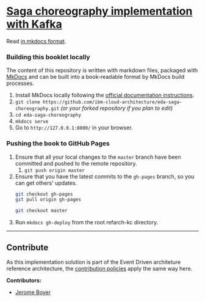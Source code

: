 # [Saga choreography implementation with Kafka](https://ibm-cloud-architecture.github.io/eda-saga-choreography)


Read [in mkdocs format](https://ibm-cloud-architecture.github.io/eda-saga-choreography).


### Building this booklet locally

The content of this repository is written with markdown files, packaged with [MkDocs](https://www.mkdocs.org/) and can be built into a book-readable format by MkDocs build processes.

1. Install MkDocs locally following the [official documentation instructions](https://www.mkdocs.org/#installation).
2. `git clone https://github.com/ibm-cloud-architecture/eda-saga-choreography.git` _(or your forked repository if you plan to edit)_
3. `cd eda-saga-choreography`
4. `mkdocs serve`
5. Go to `http://127.0.0.1:8000/` in your browser.

### Pushing the book to GitHub Pages

1. Ensure that all your local changes to the `master` branch have been committed and pushed to the remote repository.
   1. `git push origin master`
2. Ensure that you have the latest commits to the `gh-pages` branch, so you can get others' updates.
	```bash
	git checkout gh-pages
	git pull origin gh-pages
	
	git checkout master
	```
3. Run `mkdocs gh-deploy` from the root refarch-kc directory.

--- 

## Contribute

As this implementation solution is part of the Event Driven architeture reference architecture, the [contribution policies](./docs/CONTRIBUTING.md) apply the same way here.

**Contributors:**

* [Jerome Boyer](https://www.linkedin.com/in/jeromeboyer/)